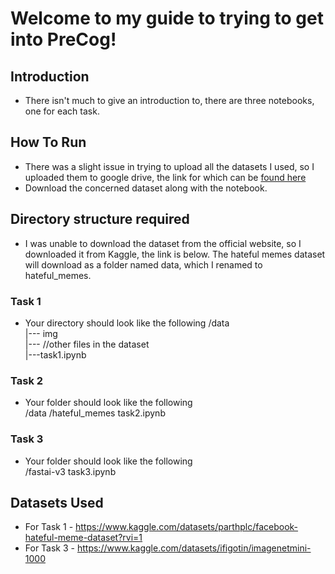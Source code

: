 # Welcome to my guide to trying to get into PreCog!

## Introduction

- There isn't much to give an introduction to, there are three notebooks, one for each task. 

## How To Run

- There was a slight issue in trying to upload all the datasets I used, so I uploaded them to google drive, the link for which can be [found here](https://drive.google.com/drive/folders/1GPo210fjWdpaSqFrZwQeYZnzCMPVjiXI?usp=drive_link)
- Download the concerned dataset along with the notebook.

## Directory structure required

- I was unable to download the dataset from the official website, so I downloaded it from Kaggle, the link is below. The hateful memes dataset will download as a folder named data, which I renamed to hateful_memes.
### Task 1
- Your directory should look like the following
  /data  \
    |--- img\
    |--- //other files in the dataset\
    |---task1.ipynb

### Task 2
  - Your folder should look like the following\
    /data /hateful_memes task2.ipynb
### Task 3
- Your folder should look like the following\
  /fastai-v3 task3.ipynb

## Datasets Used
- For Task 1 - https://www.kaggle.com/datasets/parthplc/facebook-hateful-meme-dataset?rvi=1
- For Task 3 - https://www.kaggle.com/datasets/ifigotin/imagenetmini-1000

